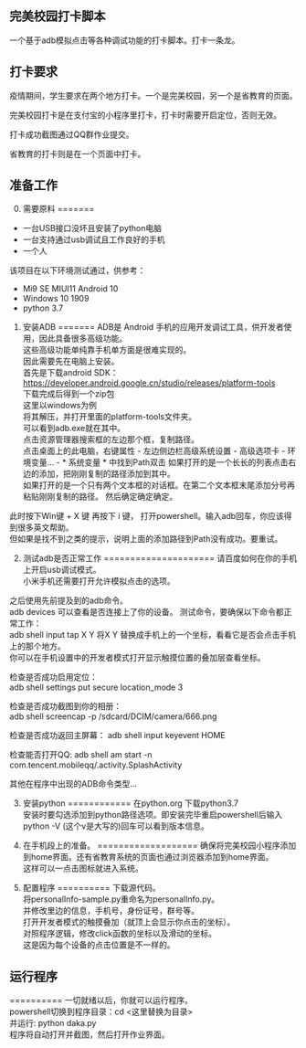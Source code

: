 ## 完美校园打卡脚本

一个基于adb模拟点击等各种调试功能的打卡脚本。打卡一条龙。

## 打卡要求
疫情期间，学生要求在两个地方打卡。一个是完美校园，另一个是省教育的页面。

完美校园打卡是在支付宝的小程序里打卡，打卡时需要开启定位，否则无效。  

打卡成功截图通过QQ群作业提交。  

省教育的打卡则是在一个页面中打卡。

## 准备工作
0. 需要原料
=======
* 一台USB接口没坏且安装了python电脑  
* 一台支持通过usb调试且工作良好的手机  
* 一个人  

该项目在以下环境测试通过，供参考：  
* Mi9 SE MIUI11 Android 10  
* Windows 10 1909  
* python 3.7  

1. 安装ADB
=======
ADB是 Android 手机的应用开发调试工具，供开发者使用，因此具备很多高级功能。  
这些高级功能单纯靠手机单方面是很难实现的。  
因此需要先在电脑上安装。  
首先是下载android SDK：https://developer.android.google.cn/studio/releases/platform-tools  
下载完成后得到一个zip包  
这里以windows为例  
将其解压，并打开里面的platform-tools文件夹。  
可以看到adb.exe就在其中。  
点击资源管理器搜索框的左边那个框，复制路径。  
点击桌面上的此电脑，右键属性 - 左边侧边栏高级系统设置 - 高级选项卡 - 环境变量... - * 系统变量 * 中找到Path双击
如果打开的是一个长长的列表点击右边的添加，把刚刚复制的路径添加到其中。  
如果打开的是一个只有两个文本框的对话框。在第二个文本框末尾添加分号再粘贴刚刚复制的路径。
然后确定确定确定。

此时按下Win键 + X 键 再按下 i 键， 打开powershell。输入adb回车，你应该得到很多英文帮助。  
但如果是找不到之类的提示，说明上面的添加路径到Path没有成功。要重试。

2. 测试adb是否正常工作
=====================
请百度如何在你的手机上开启usb调试模式。  
小米手机还需要打开允许模拟点击的选项。  

之后使用先前提及到的adb命令。  
adb devices 可以查看是否连接上了你的设备。
测试命令，要确保以下命令都正常工作：  
adb shell input tap X Y
将X Y 替换成手机上的一个坐标，看看它是否会点击手机上的那个地方。  
你可以在手机设置中的开发者模式打开显示触摸位置的叠加层查看坐标。  

检查是否成功启用定位：  
adb shell settings put secure location_mode 3  

检查是否成功截图到你的相册：  
adb shell screencap -p /sdcard/DCIM/camera/666.png  

检查是否成功返回主屏幕：
adb shell input keyevent HOME  

检查能否打开QQ: adb shell am start -n com.tencent.mobileqq/.activity.SplashActivity  

其他在程序中出现的ADB命令类型...

3. 安装python
============
在python.org 下载python3.7  
安装时要勾选添加到python路径选项。即安装完毕重启powershell后输入python -V (这个v是大写的)回车可以看到版本信息。  

4. 在手机段上的准备。
===================
确保将完美校园小程序添加到home界面。还有省教育系统的页面也通过浏览器添加到home界面。  
这样可以一点击图标就进入系统。  

5. 配置程序
==========
下载源代码。  
将personalInfo-sample.py重命名为personalInfo.py。  
并修改里边的信息，手机号，身份证号，群号等。  
打开开发者模式的触摸叠加（就顶上会显示你点击的坐标）。  
对照程序逻辑，修改click函数的坐标以及滑动的坐标。  
这是因为每个设备的点击位置是不一样的。

## 运行程序
==========
一切就绪以后，你就可以运行程序。  
powershell切换到程序目录：cd <这里替换为目录>  
并运行: python daka.py  
程序将自动打开并截图，然后打开作业界面。